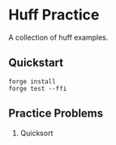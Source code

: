 # Huff Practice

A collection of huff examples.

## Quickstart

```
forge install
forge test --ffi
```

## Practice Problems

1. Quicksort
